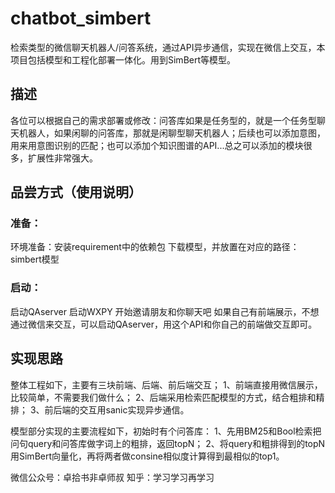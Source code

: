 # chatbot_simbert
检索类型的微信聊天机器人/问答系统，通过API异步通信，实现在微信上交互，本项目包括模型和工程化部署一体化。用到SimBert等模型。
## 描述
各位可以根据自己的需求部署或修改：问答库如果是任务型的，就是一个任务型聊天机器人，如果闲聊的问答库，那就是闲聊型聊天机器人；后续也可以添加意图，用来用意图识别的匹配；也可以添加个知识图谱的API...总之可以添加的模块很多，扩展性非常强大。

## 品尝方式（使用说明）
### 准备：
环境准备：安装requirement中的依赖包
下载模型，并放置在对应的路径：simbert模型
### 启动：
启动QAserver
启动WXPY
开始邀请朋友和你聊天吧
如果自己有前端展示，不想通过微信来交互，可以启动QAserver，用这个API和你自己的前端做交互即可。

## 实现思路
整体工程如下，主要有三块前端、后端、前后端交互；
1、前端直接用微信展示，比较简单，不需要我们做什么；
2、后端采用检索匹配模型的方式，结合粗排和精排；
3、前后端的交互用sanic实现异步通信。

模型部分实现的主要流程如下，初始时有个问答库：
1、先用BM25和Bool检索把问句query和问答库做字词上的粗排，返回topN；
2、将query和粗排得到的topN用SimBert向量化，再将两者做consine相似度计算得到最相似的top1。

微信公众号：卓拾书非卓师叔
知乎：学习学习再学习
